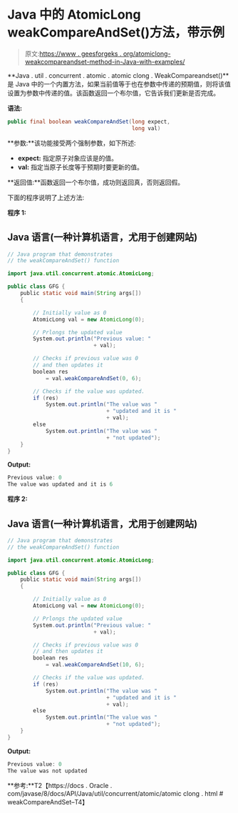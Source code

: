 # Java 中的 AtomicLong weakCompareAndSet()方法，带示例

> 原文:[https://www . geesforgeks . org/atomiclong-weakcompareandset-method-in-Java-with-examples/](https://www.geeksforgeeks.org/atomiclong-weakcompareandset-method-in-java-with-examples/)

**Java . util . concurrent . atomic . atomic clong . WeakCompareandset()**是 Java 中的一个内置方法，如果当前值等于也在参数中传递的预期值，则将该值设置为参数中传递的值。该函数返回一个布尔值，它告诉我们更新是否完成。

**语法:**

```java
public final boolean weakCompareAndSet(long expect,
                                       long val)
```

**参数:**该功能接受两个强制参数，如下所述:

*   **expect:** 指定原子对象应该是的值。
*   **val:** 指定当原子长度等于预期时要更新的值。

**返回值:**函数返回一个布尔值，成功则返回真，否则返回假。

下面的程序说明了上述方法:

**程序 1:**

## Java 语言(一种计算机语言，尤用于创建网站)

```java
// Java program that demonstrates
// the weakCompareAndSet() function

import java.util.concurrent.atomic.AtomicLong;

public class GFG {
    public static void main(String args[])
    {

        // Initially value as 0
        AtomicLong val = new AtomicLong(0);

        // Prlongs the updated value
        System.out.println("Previous value: "
                           + val);

        // Checks if previous value was 0
        // and then updates it
        boolean res
            = val.weakCompareAndSet(0, 6);

        // Checks if the value was updated.
        if (res)
            System.out.println("The value was "
                               + "updated and it is "
                               + val);
        else
            System.out.println("The value was "
                               + "not updated");
    }
}
```

**Output:** 

```java
Previous value: 0
The value was updated and it is 6
```

**程序 2:**

## Java 语言(一种计算机语言，尤用于创建网站)

```java
// Java program that demonstrates
// the weakCompareAndSet() function

import java.util.concurrent.atomic.AtomicLong;

public class GFG {
    public static void main(String args[])
    {

        // Initially value as 0
        AtomicLong val = new AtomicLong(0);

        // Prlongs the updated value
        System.out.println("Previous value: "
                           + val);

        // Checks if previous value was 0
        // and then updates it
        boolean res
            = val.weakCompareAndSet(10, 6);

        // Checks if the value was updated.
        if (res)
            System.out.println("The value was "
                               + "updated and it is "
                               + val);
        else
            System.out.println("The value was "
                               + "not updated");
    }
}
```

**Output:** 

```java
Previous value: 0
The value was not updated
```

**参考:**T2【https://docs . Oracle . com/javase/8/docs/API/Java/util/concurrent/atomic/atomic clong . html # weakCompareAndSet–T4】
